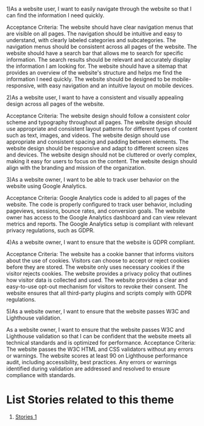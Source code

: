 1)As a website user, I want to easily navigate through the website so that I can find the information I need quickly.

Acceptance Criteria:
The website should have clear navigation menus that are visible on all pages.
The navigation should be intuitive and easy to understand, with clearly labeled categories and subcategories.
The navigation menus should be consistent across all pages of the website.
The website should have a search bar that allows me to search for specific information.
The search results should be relevant and accurately display the information I am looking for.
The website should have a sitemap that provides an overview of the website's structure and helps me find the information I need quickly.
The website should be designed to be mobile-responsive, with easy navigation and an intuitive layout on mobile devices.

2)As a website user, I want to have a consistent and visually appealing design across all pages of the website.

Acceptance Criteria:
The website design should follow a consistent color scheme and typography throughout all pages.
The website design should use appropriate and consistent layout patterns for different types of content such as text, images, and videos.
The website design should use appropriate and consistent spacing and padding between elements.
The website design should be responsive and adapt to different screen sizes and devices.
The website design should not be cluttered or overly complex, making it easy for users to focus on the content.
The website design should align with the branding and mission of the organization.

3)As a website owner, I want to be able to track user behavior on the website using Google Analytics.

Acceptance Criteria:
Google Analytics code is added to all pages of the website.
The code is properly configured to track user behavior, including pageviews, sessions, bounce rates, and conversion goals.
The website owner has access to the Google Analytics dashboard and can view relevant metrics and reports.
The Google Analytics setup is compliant with relevant privacy regulations, such as GDPR.

4)As a website owner, I want to ensure that the website is GDPR compliant.

Acceptance Criteria:
The website has a cookie banner that informs visitors about the use of cookies.
Visitors can choose to accept or reject cookies before they are stored.
The website only uses necessary cookies if the visitor rejects cookies.
The website provides a privacy policy that outlines how visitor data is collected and used.
The website provides a clear and easy-to-use opt-out mechanism for visitors to revoke their consent.
The website ensures that all third-party plugins and scripts comply with GDPR regulations.

5)As a website owner, I want to ensure that the website passes W3C and Lighthouse validation.

As a website owner, I want to ensure that the website passes W3C and Lighthouse validation so that I can be confident that the website meets all technical standards and is optimized for performance.
Acceptance Criteria:
The website passes the W3C HTML and CSS validators without any errors or warnings.
The website scores at least 90 on Lighthouse performance audit, including accessibility, best practices.
Any errors or warnings identified during validation are addressed and resolved to ensure compliance with standards.


# List Stories related to this theme
1. [Stories 1](documentation/templates/theme/initiatives/epics/stories/tasks/task_template.md)